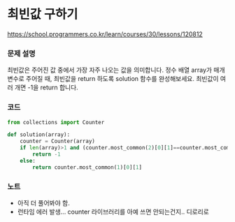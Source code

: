 # 최빈값 구하기
https://school.programmers.co.kr/learn/courses/30/lessons/120812

### 문제 설명
최빈값은 주어진 값 중에서 가장 자주 나오는 값을 의미합니다. 정수 배열 array가 매개변수로 주어질 때, 최빈값을 return 하도록 solution 함수를 완성해보세요. 최빈값이 여러 개면 -1을 return 합니다.

### 코드
```python
from collections import Counter

def solution(array):
    counter = Counter(array)
    if len(array)>1 and (counter.most_common(2)[0][1]==counter.most_common(2)[1][1]):
        return -1
    else:
        return counter.most_common(1)[0][1]
```

### 노트
- 아직 더 풀어봐야 함.
- 런타임 에러 발생... counter 라이브러리를 아예 쓰면 안되는건지.. 디로리로